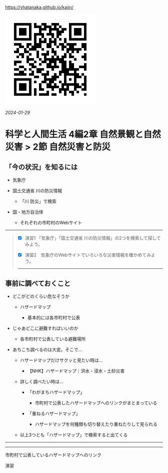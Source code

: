 https://yhatanaka.github.io/kajin/

<img src="QR_343148.png" title="" alt="QR_343148.png" data-align="right">

*2024-01-29*

# 科学と人間生活 4編2章 自然景観と自然災害 > 2節 自然災害と防災

## 「今の状況」を知るには

- 気象庁

- 国土交通省  川の防災情報
  
  - 「川  防災」で検索

- 国・地方自治体
  
  - それぞれの市町村のWebサイト

---

> - [x] 演習1 「気象庁」「国土交通省  川の防災情報」の2つを検索して探してみよう。
> 
> - [x] 演習2　気象庁のWebサイトでいろいろな災害情報を確かめてみよう。
> 
> ---

## 事前に調べておくこと

- どこがどのくらい危なそうか
  
  - ハザードマップ
    
    - 基本的には各市町村で公表

- じゃあどこに避難すればいいのか
  
  - 各市町村で公表している避難場所

- あちこち調べるのは大変。そこで…
  
  - ハザードマップだけサクッと見たい時は…
    
    - 【NHK】ハザードマップ｜洪水・浸水・土砂災害
  
  - 詳しく調べたい時は…
    
    - 「わがまちハザードマップ」
      
      - 市町村で公表したハザードマップへのリンクがまとまっている
    
    - 「重ねるハザードマップ」
      
      - ハザードマップを何種類も切り替えたり重ねたりして見られる
  
  - 以上3つとも「ハザードマップ」で検索すると出てくる

---

---

市町村で公表しているハザードマップへのリンク

演習
